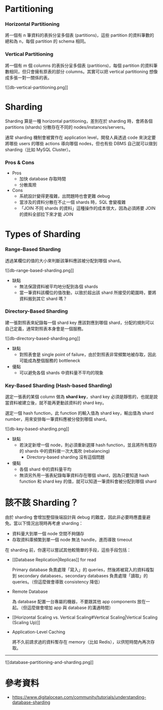 # Partitioning

### Horizontal Partitioning

將一個有 n 筆資料的表拆分呈多個表 (partitions)，這些 partition 的資料筆數的總和為 n，每個 partition 的 schema 相同。

### Vertical Partitioning

將一個有 m 個 columns 的表拆分呈多個表 (partitions)，每個 partition 的資料筆數相同，但只會擁有原表的部分 columns。其實可以把 vertical partitioning 想像成多張一對一關係的表。

![[db-vertical-partitioning.png]]

# Sharding

Sharding 算是一種 horizontal partitioning，差別在於 sharding 時，會將各個 partitions (shards) 分散存在不同的 nodes/instances/servers。

通常 sharding 機制會被實作在 application level，開發人員透過 code 來決定要將哪些 users 的哪些 actions 導向哪個 nodes，但也有些 DBMS 自己就可以做到 sharding（比如 MySQL Cluster）。

### Pros & Cons

- Pros
    - 加快 database 存取時間
    - 分散風險
- Cons
    - 系統設計變得更複雜，出問題時也會更難 debug
    - 當涉及的資料分散在不止一個 shards 時，SQL 會變複雜
    - 「JOIN 不同 shards 的資料」這種操作的成本很大，因為必須將要 JOIN 的資料全部拉下來才能 JOIN

# Types of Sharding

### Range-Based Sharding

透過某欄位的值的大小來判斷該筆料應該被分配到哪個 shard。

![[db-range-based-sharding.png]]

- 缺點
    - 無法保證資料被平均地分配到各個 shards
    - 當一筆資料該欄位的值改動，以致於超出該 shard 所接受的範圍時，要將資料搬到其它 shard 嗎？

### Directory-Based Sharding

建一張對照表來紀錄每一個 shard key 應該對應到哪個 shard，分配的規則可以自己定義，通常對照表本身會是一個服務。

![[db-directory-based-sharding.png]]

- 缺點
    - 對照表會是 single point of failure，由於對照表非常頻繁地被存取，因此可能成為整個服務的 bottleneck
- 優點
    - 可以避免各個 shards 中資料量不平均的現象

### Key-Based Sharding (Hash-based Sharding)

選定一張表的某個 column 做為 **shard key**，shard key 必須是靜態的，也就是說當資料被建立後，就不能再更動該資料的 shard key。

選定一個 hash function，此 function 的輸入值為 shard key，輸出值為 shard number，用來安排每一筆資料應被分發到哪個 shard。

![[db-key-based-sharding.png]]

- 缺點
    - 若決定新增一個 node，則必須重新選擇 hash function，並且將所有既存的 shards 中的資料做一次大風吹 (rebalancing)
        - Directory-based sharding 沒有這個問題
- 優點
    - 各個 shard 中的資料量平均
    - 無須另外用一張表紀錄每筆資料存在哪個 shard，因為只要知道 hash function 和 shard key 的值，就可以知道一筆資料會被分配到哪個 shard

# 該不該 Sharding？

由於 sharding 會增加整個後端設計與 debug 的難度，因此非必要時應盡量避免。當以下情況出現時再考慮 sharding：

- 資料量大到單一個 node 空間不夠儲存
- 存取資料庫頻繁到單一個 node 無法 handle，進而導致 timeout

在 sharding 前，你還可以嘗試其他較簡單的手段，這些手段包括：

- [[Database Replication|Replicas]] for read

    Primary database 負責處理「寫入」的 queries，然後將被寫入的資料複製到 secondary databases，secondary databases 負責處理「讀取」的 queries。（但這麼做會導致 consistency 降低）

- Remote Database

    為 database 配置一台專屬的機器，不要跟其他 app components 放在一起。（但這麼做會增加 app 與 database 的溝通時間）

- [[Horizontal Scaling vs. Vertical Scaling#Vertical Scaling|Vertical Scaling (Scaling Up)]]

- Application-Level Caching

    將不久前請求過的資料暫存在 memory（比如 Redis），以供短時間內再次存取。

---

![[database-partitioning-and-sharding.png]]

# 參考資料

- <https://www.digitalocean.com/community/tutorials/understanding-database-sharding>
